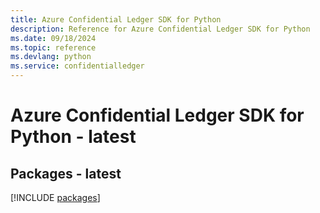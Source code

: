 ```yaml
---
title: Azure Confidential Ledger SDK for Python
description: Reference for Azure Confidential Ledger SDK for Python
ms.date: 09/18/2024
ms.topic: reference
ms.devlang: python
ms.service: confidentialledger
---
```

# Azure Confidential Ledger SDK for Python - latest
## Packages - latest
[!INCLUDE [packages](confidential-ledger-index.md)]